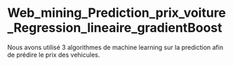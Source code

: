 # Web_mining_Prediction_prix_voiture_Regression_lineaire_gradientBoost
Nous avons utilisé 3 algorithmes de machine learning sur la prediction afin de prédire le prix des vehicules.
